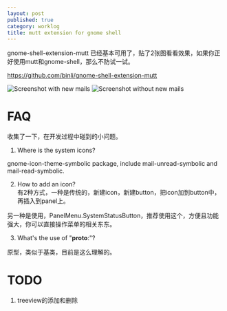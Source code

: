 ```yaml
---
layout: post
published: true
category: worklog
title: mutt extension for gnome shell
---
```

gnome-shell-extension-mutt 已经基本可用了，贴了2张图看看效果，如果你正好使用mutt和gnome-shell，那么不防试一试。

<https://github.com/binli/gnome-shell-extension-mutt>

![Screenshot with new mails][screenshot]
![Screenshot without new mails][screenshot-nomails]

FAQ
===
收集了一下，在开发过程中碰到的小问题。

1. Where is the system icons?

gnome-icon-theme-symbolic package, include mail-unread-symbolic and mail-read-symbolic.

2. How to add an icon?  
有2种方式，一种是传统的，新建icon，新建button，把icon加到button中，再插入到panel上。

另一种是使用，PanelMenu.SystemStatusButton，推荐使用这个，方便且功能强大，你可以直接操作菜单的相关东东。

3. What's the use of "__proto__:"?  

原型，类似于基类，目前是这么理解的。

TODO
===
1. treeview的添加和删除

[screenshot]: https://raw.github.com/wiki/binli/gnome-shell-extension-mutt/mutt-indicator.png
[screenshot-nomails]: https://raw.github.com/wiki/binli/gnome-shell-extension-mutt/mutt-indicator-nomails.png
